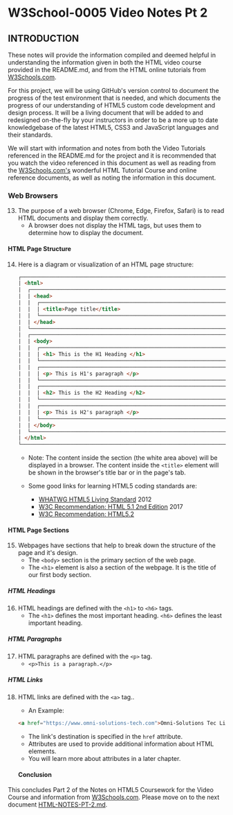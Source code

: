# W3School-0005 Video Notes Pt 2


## INTRODUCTION

These notes will provide the information compiled and deemed helpful in understanding the information given in both the HTML video course provided in the README.md, and from the HTML online tutorials from [W3Schools.com](https://www.w3schools.com/).

For this project, we will be using GitHub's version control to document the progress of the test environment that is needed, and which documents the progress of our understanding of HTML5 custom code development and design process. It will be a living document that will be added to and redesigned on-the-fly by your instructors in order to be a more up to date knowledgebase of the latest HTML5, CSS3 and JavaScript languages and their standards.

We will start with information and notes from both the Video Tutorials referenced in the README.md for the project and it is recommended that you watch the video referenced in this document as well as reading from the [W3Schools.com's](https://www.w3schools.com/) wonderful HTML Tutorial Course and online reference documents, as well as noting the information in this document.


### Web Browsers

13. The purpose of a web browser (Chrome, Edge, Firefox, Safari) is to read HTML documents and display them correctly.
	* A browser does not display the HTML tags, but uses them to determine how to display the document.

#### HTML Page Structure

14. Here is a diagram or visualization of an HTML page structure:

	```html
	┌────────────────────────────────────────────────────────────────────────────────────────────────────────────┐
	| <html>                                                                                                     |
	|  ┌──────────────────────────────────────────────────────────────────────────────────────────────────────┐  |
	|  | <head>                                                                                               |  |
	|  |  ┌────────────────────────────────────────────────────────────────────────────────────────────────┐  |  |
	|  |  | <title>Page title</title>                                                                      |  |  |
	|  |  └────────────────────────────────────────────────────────────────────────────────────────────────┘  |  |
	|  | </head>                                                                                              |  |
	|  └──────────────────────────────────────────────────────────────────────────────────────────────────────┘  |
	|  ┌──────────────────────────────────────────────────────────────────────────────────────────────────────┐  |
	|  | <body>                                                                                               |  |
	|  |  ┌────────────────────────────────────────────────────────────────────────────────────────────────┐  |  |
	|  |  | <h1> This is the H1 Heading </h1>                                                              |  |  |
	|  |  └────────────────────────────────────────────────────────────────────────────────────────────────┘  |  |
	|  |  ┌────────────────────────────────────────────────────────────────────────────────────────────────┐  |  |
	|  |  | <p> This is H1's paragraph </p>                                                                |  |  |
	|  |  └────────────────────────────────────────────────────────────────────────────────────────────────┘  |  |
	|  |  ┌────────────────────────────────────────────────────────────────────────────────────────────────┐  |  |
	|  |  | <h2> This is the H2 Heading </h2>                                                              |  |  |
	|  |  └────────────────────────────────────────────────────────────────────────────────────────────────┘  |  |
	|  |  ┌────────────────────────────────────────────────────────────────────────────────────────────────┐  |  |
	|  |  | <p> This is H2's paragraph </p>                                                                |  |  |
	|  |  └────────────────────────────────────────────────────────────────────────────────────────────────┘  |  |
	|  | </body>                                                                                              |  |
	|  └──────────────────────────────────────────────────────────────────────────────────────────────────────┘  |
	| </html>                                                                                                    |
	└────────────────────────────────────────────────────────────────────────────────────────────────────────────┘
	```
	* Note: The content inside the <body> section (the white area above) will be displayed in a browser. The content inside the `<title>` element will be shown in the browser's title bar or in the page's tab.

	* Some good links for learning HTML5 coding standards are:
		* [WHATWG HTML5 Living Standard](https://html.spec.whatwg.org/multipage/) 2012
		* [W3C Recommendation: HTML 5.1 2nd Edition](https://www.w3.org/TR/html51/) 2017
		* [W3C Recommendation: HTML5.2](https://www.w3.org/TR/html52/)

#### HTML Page Sections

15. Webpages have sections that help to break down the structure of the page and it's design.
	* The `<body>` section is the primary section of the web page.
	* The `<h1>` element is also a section of the webpage. It is the title of our first body section.


##### HTML Headings

16. HTML headings are defined with the `<h1>` to `<h6>` tags.
	* The `<h1>` defines the most important heading. `<h6>` defines the least important heading.


##### HTML Paragraphs
17. HTML paragraphs are defined with the `<p>` tag.
	* `<p>This is a paragraph.</p>`


##### HTML Links
18. HTML links are defined with the `<a>` tag..
	* An Example:
	```html
	<a href="https://www.omni-solutions-tech.com">Omni-Solutions Tec Link</a>
	```
	* The link's destination is specified in the `href` attribute.
	* Attributes are used to provide additional information about HTML elements.
	* You will learn more about attributes in a later chapter.

	#### Conclusion
This concludes Part 2 of the Notes on HTML5 Coursework for the Video Course and information from [W3Schools.com](https://www.w3schools.com/). Please move on to the next document [HTML-NOTES-PT-2.md](https://github.com/AdamRj-765/W3School-0005/blob/branch-210426T2301/COURSE_NOTES/HTML5-NOTES-PT-3.md).
